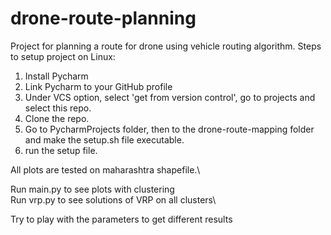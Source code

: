 # drone-route-planning
Project for planning a route for drone using vehicle routing algorithm.
Steps to setup project on Linux:
1. Install Pycharm
2. Link Pycharm to your GitHub profile
3. Under VCS option, select 'get from version control', go to projects and select this repo.
4. Clone the repo.
5. Go to PycharmProjects folder, then to the drone-route-mapping folder and make the setup.sh file executable.
6. run the setup file.

All plots are tested on maharashtra shapefile.\


Run main.py to see plots with clustering\
Run vrp.py to see solutions of VRP on all clusters\

Try to play with the parameters to get different results

